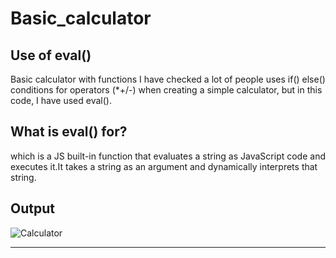 # Basic_calculator
## Use of eval()
Basic calculator with functions I have checked a lot of people uses if() else() conditions for operators (*+/-) when creating a simple calculator, but in this code, I have used eval().

## What is eval() for?
which is a JS built-in function that evaluates a string as JavaScript code and executes it.It takes a string as an argument and dynamically interprets that string.

## Output
![Calculator](https://github.com/mZeeDevv/Basic_calculator/assets/62940100/9d026655-ad01-42fa-9cef-151ee1aa23d6)

------------------------------------------------------------------------------------------------------------------------------------------------------------------------------------------------
